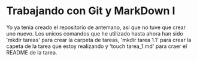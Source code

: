# Trabajando con Git y MarkDown I

Yo ya tenia creado el repositorio de antemano, asi que no tuve que crear uno nuevo. Los unicos comandos que he utilizado hasta ahora han sido 'mkdir tareas' para crear la carpeta de tareas, 'mkdir tarea 1.1' para crear la capeta de la tarea que estoy realizando y 'touch tarea_1.md' para craer el README de la tarea.